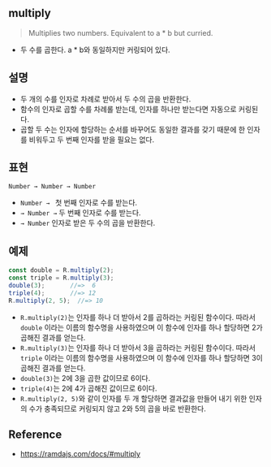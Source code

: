 ## multiply
> Multiplies two numbers. Equivalent to a * b but curried.
- 두 수를 곱한다. a * b와 동일하지만 커링되어 있다.

## 설명
- 두 개의 수를 인자로 차례로 받아서 두 수의 곱을 반환한다.
- 함수의 인자로 곱할 수를 차례롤 받는데, 인자를 하나만 받는다면 자동으로 커링된다.
- 곱할 두 수는 인자에 할당하는 순서를 바꾸어도 동일한 결과를 갖기 때문에 한 인자를 비워두고 두 번째 인자를 받을 필요는 없다.

## 표현
```
Number → Number → Number
```
- `Number → ` 첫 번째 인자로 수를 받는다.
- `→ Number →` 두 번째 인자로 수를 받는다.
- `→ Number` 인자로 받은 두 수의 곱을 반환한다.

## 예제
```js
const double = R.multiply(2);
const triple = R.multiply(3);
double(3);       //=>  6
triple(4);       //=> 12
R.multiply(2, 5);  //=> 10
```
- `R.multiply(2)`는 인자를 하나 더 받아서 2를 곱하라는 커링된 함수이다. 따라서 `double` 이라는 이름의 함수명을 사용하였으며 이 함수에 인자를 하나 할당하면 2가 곱해진 결과를 얻는다.
- `R.multiply(3)`는 인자를 하나 더 받아서 3을 곱하라는 커링된 함수이다. 따라서 `triple` 이라는 이름의 함수명을 사용하였으며 이 함수에 인자를 하나 할당하면 3이 곱해진 결과를 얻는다.
- `double(3)`는 2에 3을 곱한 값이므로 6이다.
- `triple(4)`는 2에 4가 곱해진 값이므로 6이다.
- `R.multiply(2, 5)`와 같이 인자를 두 개 할당하면 결과값을 만들어 내기 위한 인자의 수가 충족되므로 커링되지 않고 2와 5의 곱을 바로 반환한다.

## Reference
- https://ramdajs.com/docs/#multiply
